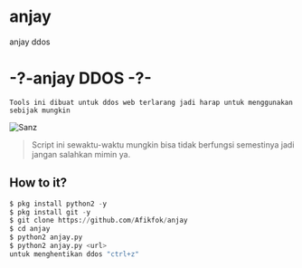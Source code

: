 # anjay
anjay ddos

# -?-anjay DDOS -?-
```
Tools ini dibuat untuk ddos web terlarang jadi harap untuk menggunakan sebijak mungkin
```
![Sanz](https://i.postimg.cc/NFkHZffK/images.jpg)
> Script ini sewaktu-waktu mungkin bisa tidak berfungsi semestinya jadi jangan salahkan mimin ya.
## How to it?
```python
$ pkg install python2 -y
$ pkg install git -y
$ git clone https://github.com/Afikfok/anjay
$ cd anjay
$ python2 anjay.py
$ python2 anjay.py <url>
untuk menghentikan ddos "ctrl+z"
```
## 
<br>
